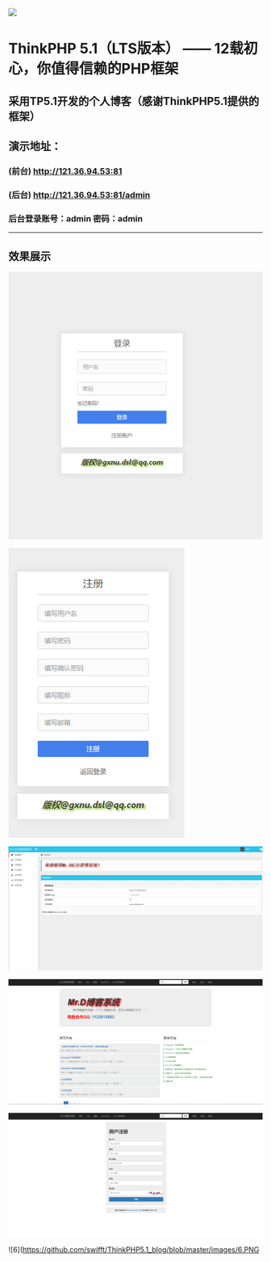 ![](https://box.kancloud.cn/5a0aaa69a5ff42657b5c4715f3d49221)



# ThinkPHP 5.1（LTS版本） —— 12载初心，你值得信赖的PHP框架



## 采用TP5.1开发的个人博客（感谢ThinkPHP5.1提供的框架）



## 演示地址：

### 		(前台) http://121.36.94.53:81 

### 		(后台) http://121.36.94.53:81/admin

### 		后台登录账号：admin   密码：admin

------

## 效果展示

![](https://github.com/swifft/ThinkPHP5.1_blog/blob/master/images/1.PNG)

![2](https://github.com/swifft/ThinkPHP5.1_blog/blob/master/images/2.PNG)

![3](https://github.com/swifft/ThinkPHP5.1_blog/blob/master/images/3.PNG)

![4](https://github.com/swifft/ThinkPHP5.1_blog/blob/master/images/4.PNG)

![5](https://github.com/swifft/ThinkPHP5.1_blog/blob/master/images/5.PNG)

![6](https://github.com/swifft/ThinkPHP5.1_blog/blob/master/images/6.PNG
